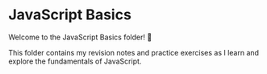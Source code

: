 # JavaScript Basics

Welcome to the JavaScript Basics folder! 🎉

This folder contains my revision notes and practice exercises as I learn and explore the fundamentals of JavaScript.